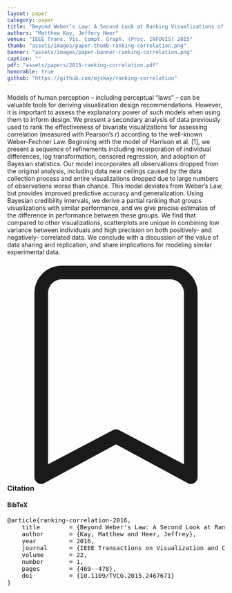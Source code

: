 ```yaml
---
layout: paper
category: paper
title: "Beyond Weber’s Law: A Second Look at Ranking Visualizations of Correlation"
authors: "Matthew Kay, Jeffery Heer"
venue: "IEEE Trans. Vis. Compt. Graph. (Proc. INFOVIS) 2015"
thumb: "assets/images/paper-thumb-ranking-correlation.png"
banner: "assets/images/paper-banner-ranking-correlation.png"
caption: ""
pdf: "assets/papers/2015-ranking-correlation.pdf"
honorable: true
github: "https://github.com/mjskay/ranking-correlation"
---
```


<!-- abstract -->

Models of human perception – including perceptual “laws” – can be valuable tools for deriving visualization design recommendations. However, it is important to assess the explanatory power of such models when using them to inform design. We present a secondary analysis of data previously used to rank the effectiveness of bivariate visualizations for assessing correlation (measured with Pearson’s r) according to the well-known Weber-Fechner Law. Beginning with the model of Harrison et al. [1], we present a sequence of refinements including incorporation of individual differences, log transformation, censored regression, and adoption of Bayesian statistics. Our model incorporates all observations dropped from the original analysis, including data near ceilings caused by the data collection process and entire visualizations dropped due to large numbers of observations worse than chance. This model deviates from Weber’s Law, but provides improved predictive accuracy and generalization. Using Bayesian credibility intervals, we derive a partial ranking that groups visualizations with similar performance, and we give precise estimates of the difference in performance between these groups. We find that compared to other visualizations, scatterplots are unique in combining low variance between individuals and high precision on both positively- and negatively- correlated data. We conclude with a discussion of the value of data sharing and replication, and share implications for modeling similar experimental data.

<h3><svg xmlns="http://www.w3.org/2000/svg" fill="currentColor" class="bi bi-bookmark" viewBox="0 0 16 16">
  <path d="M2 2a2 2 0 0 1 2-2h8a2 2 0 0 1 2 2v13.5a.5.5 0 0 1-.777.416L8 13.101l-5.223 2.815A.5.5 0 0 1 2 15.5V2zm2-1a1 1 0 0 0-1 1v12.566l4.723-2.482a.5.5 0 0 1 .554 0L13 14.566V2a1 1 0 0 0-1-1H4z"/>
</svg> Citation</h3>
<div class="bibtex">
<!-- bibtex -->
<h4>BibTeX</h4>
<pre>
@article{ranking-correlation-2016,
	title        = {Beyond Weber's Law: A Second Look at Ranking Visualizations of Correlation},
	author       = {Kay, Matthew and Heer, Jeffrey},
	year         = 2016,
	journal      = {IEEE Transactions on Visualization and Computer Graphics},
	volume       = 22,
	number       = 1,
	pages        = {469--478},
	doi          = {10.1109/TVCG.2015.2467671}
}
</pre>
</div>
